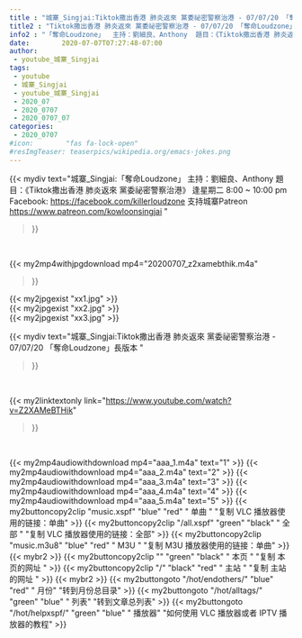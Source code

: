 ```yaml
---
title : "城寨_Singjai:Tiktok撒出香港 肺炎返來 黨委祕密警察治港 - 07/07/20 「奪命Loudzone」長版本 "
title2 : "Tiktok撒出香港 肺炎返來 黨委祕密警察治港 - 07/07/20 「奪命Loudzone」長版本 "
info2 : "「奪命Loudzone」  主持：劉細良、Anthony  題目：《Tiktok撒出香港 肺炎返來 黨委祕密警察治港》  逢星期二 8:00 ~ 10:00 pm  Facebook: https://facebook.com/killerloudzone  支持城寨Patreon https://www.patreon.com/kowloonsingjai "
date:        2020-07-07T07:27:48-07:00
author:
 - youtube_城寨_Singjai
tags:
 - youtube
 - 城寨_Singjai
 - youtube_城寨_Singjai
 - 2020_07
 - 2020_0707
 - 2020_0707_07
categories:
 - 2020_0707
#icon:        "fas fa-lock-open"
#resImgTeaser: teaserpics/wikipedia.org/emacs-jokes.png
---
```


{{< mydiv text="城寨_Singjai:「奪命Loudzone」  主持：劉細良、Anthony  題目：《Tiktok撒出香港 肺炎返來 黨委祕密警察治港》  逢星期二 8:00 ~ 10:00 pm  Facebook: https://facebook.com/killerloudzone  支持城寨Patreon https://www.patreon.com/kowloonsingjai "
>}}
<br>


{{< my2mp4withjpgdownload mp4="20200707_z2xamebthik.m4a"
>}}

{{< my2jpgexist "xx1.jpg" >}}<br>
{{< my2jpgexist "xx2.jpg" >}}<br>
{{< my2jpgexist "xx3.jpg" >}}<br>



{{< mydiv text="城寨_Singjai:Tiktok撒出香港 肺炎返來 黨委祕密警察治港 - 07/07/20 「奪命Loudzone」長版本 "
>}}
<br>

{{< my2linktextonly link="https://www.youtube.com/watch?v=Z2XAMeBTHik"
>}}


<br>

{{< my2mp4audiowithdownload mp4="aaa_1.m4a"    text="1" >}}
{{< my2mp4audiowithdownload mp4="aaa_2.m4a"    text="2" >}}
{{< my2mp4audiowithdownload mp4="aaa_3.m4a"    text="3" >}}
{{< my2mp4audiowithdownload mp4="aaa_4.m4a"    text="4" >}}
{{< my2mp4audiowithdownload mp4="aaa_5.m4a"    text="5" >}}
{{< my2buttoncopy2clip "music.xspf"        "blue"   "red"    " 单曲 "  "复制 VLC 播放器使用的链接：单曲" >}} {{< my2buttoncopy2clip "/all.xspf"         "green"  "black"  " 全部 "  "复制 VLC 播放器使用的链接：全部" >}} {{< my2buttoncopy2clip "music.m3u8"        "blue"   "red"    " M3U  "    "复制 M3U 播放器使用的链接：单曲" >}} {{< mybr2 >}} {{< my2buttoncopy2clip ""                  "green"  "black"  " 本页 "    "复制 本页的网址 " >}} {{< my2buttoncopy2clip "/"                 "black"  "red"    " 主站 "    "复制 主站的网址 " >}} {{< mybr2 >}} {{< my2buttongoto      "/hot/endothers/"   "blue"   "red"    " 月份"   "转到月份总目录" >}} {{< my2buttongoto      "/hot/alltags/"     "green"  "blue"   " 列表"   "转到文章总列表" >}} {{< my2buttongoto      "/hot/helpxspf/"    "green"  "blue"   " 播放器" "如何使用 VLC 播放器或者 IPTV 播放器的教程" >}} 
